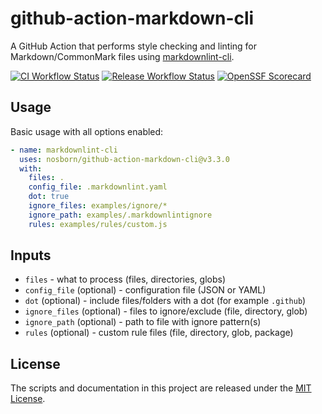 # github-action-markdown-cli

A GitHub Action that performs style checking and linting for Markdown/CommonMark files using [markdownlint-cli](https://github.com/igorshubovych/markdownlint-cli).

[![CI Workflow Status](https://github.com/nosborn/github-action-markdown-cli/actions/workflows/ci.yml/badge.svg)](https://github.com/nosborn/github-action-markdown-cli/actions/workflows/ci.yml)
[![Release Workflow Status](https://github.com/nosborn/github-action-markdown-cli/actions/workflows/release.yml/badge.svg)](https://github.com/nosborn/github-action-markdown-cli/actions/workflows/release.yml)
[![OpenSSF Scorecard](https://api.scorecard.dev/projects/github.com/nosborn/github-action-markdown-cli/badge)](https://scorecard.dev/viewer/?uri=github.com/nosborn/github-action-markdown-cli)

## Usage

Basic usage with all options enabled:

```yaml
- name: markdownlint-cli
  uses: nosborn/github-action-markdown-cli@v3.3.0
  with:
    files: .
    config_file: .markdownlint.yaml
    dot: true
    ignore_files: examples/ignore/*
    ignore_path: examples/.markdownlintignore
    rules: examples/rules/custom.js
```

## Inputs

- `files` - what to process (files, directories, globs)
- `config_file` (optional) - configuration file (JSON or YAML)
- `dot` (optional) - include files/folders with a dot (for example `.github`)
- `ignore_files` (optional) - files to ignore/exclude (file, directory, glob)
- `ignore_path` (optional) - path to file with ignore pattern(s)
- `rules` (optional) - custom rule files (file, directory, glob, package)

## License

The scripts and documentation in this project are released under the [MIT License](./LICENSE).
